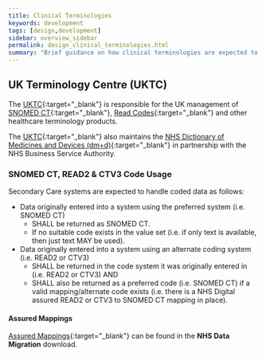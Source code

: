 ```yaml
---
title: Clinical Terminologies
keywords: development
tags: [design,development]
sidebar: overview_sidebar
permalink: design_clinical_terminologies.html
summary: "Brief guidance on how clinical terminologies are expected to be used within the Care Connect FHIR&reg; API."
---
```


## UK Terminology Centre (UKTC) ## 

The [UKTC](http://systems.digital.nhs.uk/data/uktc){:target="_blank"} is responsible for the UK management of [SNOMED CT](http://systems.digital.nhs.uk/data/uktc/snomed){:target="_blank"}, [Read Codes](http://systems.digital.nhs.uk/data/uktc/readcodes){:target="_blank"} and other healthcare terminology products.

The [UKTC](http://systems.digital.nhs.uk/data/uktc){:target="_blank"} also maintains the [NHS Dictionary of Medicines and Devices (dm+d)](http://www.nhsbsa.nhs.uk/1121.aspx){:target="_blank"} in partnership with the NHS Business Service Authority.

### SNOMED CT, READ2 & CTV3 Code Usage ###

Secondary Care systems are expected to handle coded data as follows:

- Data originally entered into a system using the preferred system (i.e. SNOMED CT)
	- SHALL be returned as SNOMED CT.
	- If no suitable code exists in the value set (i.e. if only text is available, then just text MAY be used).
- Data originally entered into a system using an alternate coding system (i.e. READ2 or CTV3)
	- SHALL be returned in the code system it was originally entered in (i.e. READ2 or CTV3) AND
	- SHALL also be returned as a preferred code (i.e. SNOMED CT) if a valid mapping/alternate code exists (i.e. there is a NHS Digital assured READ2 or CTV3 to SNOMED CT mapping in place).

#### Assured Mappings ####

[Assured Mappings](https://isd.hscic.gov.uk/trud3/user/guest/group/2/pack/8){:target="_blank"} can be found in the **NHS Data Migration** download.


